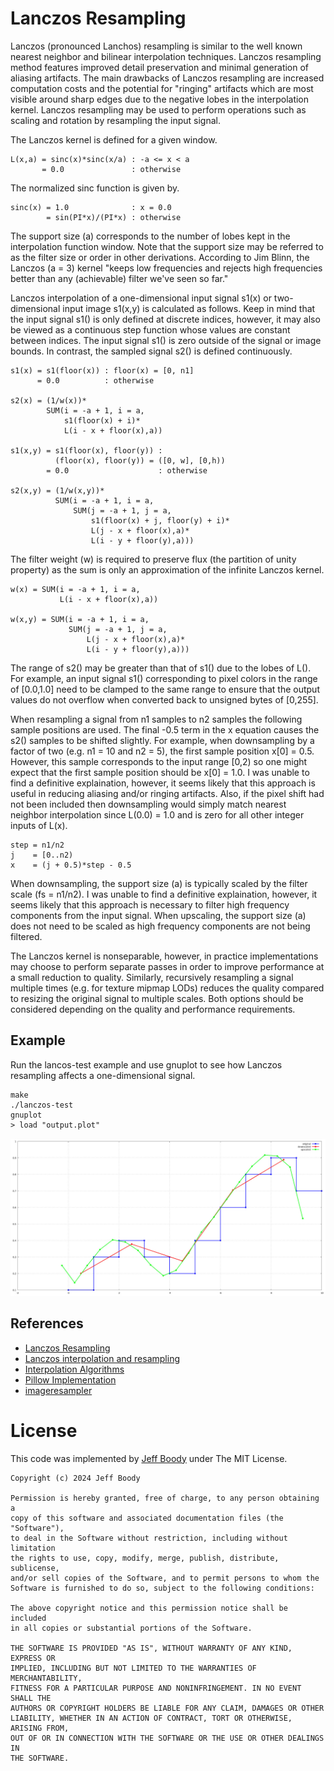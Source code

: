 Lanczos Resampling
==================

Lanczos (pronounced Lanchos) resampling is similar to the
well known nearest neighbor and bilinear interpolation
techniques. Lanczos resampling method features improved
detail preservation and minimal generation of aliasing
artifacts. The main drawbacks of Lanczos resampling are
increased computation costs and the potential for "ringing"
artifacts which are most visible around sharp edges due to
the negative lobes in the interpolation kernel. Lanczos
resampling may be used to perform operations such as scaling
and rotation by resampling the input signal.

The Lanczos kernel is defined for a given window.

	L(x,a) = sinc(x)*sinc(x/a) : -a <= x < a
	       = 0.0               : otherwise

The normalized sinc function is given by.

	sinc(x) = 1.0              : x = 0.0
	        = sin(PI*x)/(PI*x) : otherwise

The support size (a) corresponds to the number of lobes
kept in the interpolation function window. Note that the
support size may be referred to as the filter size or order
in other derivations. According to Jim Blinn, the Lanczos
(a = 3) kernel "keeps low frequencies and rejects high
frequencies better than any (achievable) filter we've seen
so far."

Lanczos interpolation of a one-dimensional input signal
s1(x) or two-dimensional input image s1(x,y) is calculated
as follows. Keep in mind that the input signal s1() is only
defined at discrete indices, however, it may also be viewed
as a continuous step function whose values are constant
between indices. The input signal s1() is zero outside of
the signal or image bounds. In contrast, the sampled signal
s2() is defined continuously.

	s1(x) = s1(floor(x)) : floor(x) = [0, n1]
	      = 0.0          : otherwise

	s2(x) = (1/w(x))*
	        SUM(i = -a + 1, i = a,
	            s1(floor(x) + i)*
	            L(i - x + floor(x),a))

	s1(x,y) = s1(floor(x), floor(y)) :
	          (floor(x), floor(y)) = ([0, w], [0,h))
	        = 0.0                    : otherwise

	s2(x,y) = (1/w(x,y))*
	          SUM(i = -a + 1, i = a,
	              SUM(j = -a + 1, j = a,
	                  s1(floor(x) + j, floor(y) + i)*
	                  L(j - x + floor(x),a)*
	                  L(i - y + floor(y),a)))

The filter weight (w) is required to preserve flux (the
partition of unity property) as the sum is only an
approximation of the infinite Lanczos kernel.

	w(x) = SUM(i = -a + 1, i = a,
	           L(i - x + floor(x),a))

	w(x,y) = SUM(i = -a + 1, i = a,
	             SUM(j = -a + 1, j = a,
	                 L(j - x + floor(x),a)*
	                 L(i - y + floor(y),a)))

The range of s2() may be greater than that of s1() due to
the lobes of L(). For example, an input signal s1()
corresponding to pixel colors in the range of [0.0,1.0]
need to be clamped to the same range to ensure that the
output values do not overflow when converted back to
unsigned bytes of [0,255].

When resampling a signal from n1 samples to n2 samples the
following sample positions are used. The final -0.5 term in
the x equation causes the s2() samples to be shifted
slightly. For example, when downsampling by a factor of two
(e.g. n1 = 10 and n2 = 5), the first sample position
x[0] = 0.5. However, this sample corresponds to the input
range [0,2) so one might expect that the first sample
position should be x[0] = 1.0. I was unable to find a
definitive explaination, however, it seems likely that this
approach is useful in reducing aliasing and/or ringing
artifacts. Also, if the pixel shift had not been included
then downsampling would simply match nearest neighbor
interpolation since L(0.0) = 1.0 and is zero for all other
integer inputs of L(x).

	step = n1/n2
	j    = [0..n2)
	x    = (j + 0.5)*step - 0.5

When downsampling, the support size (a) is typically scaled
by the filter scale (fs = n1/n2). I was unable to find a
definitive explaination, however, it seems likely that this
approach is necessary to filter high frequency components
from the input signal. When upscaling, the support size (a)
does not need to be scaled as high frequency components are
not being filtered.

The Lanczos kernel is nonseparable, however, in practice
implementations may choose to perform separate passes in
order to improve performance at a small reduction to
quality. Similarly, recursively resampling a signal multiple
times (e.g. for texture mipmap LODs) reduces the quality
compared to resizing the original signal to multiple scales.
Both options should be considered depending on the quality
and performance requirements.

Example
-------

Run the lancos-test example and use gnuplot to see how
Lanczos resampling affects a one-dimensional signal.

	make
	./lanczos-test
	gnuplot
	> load "output.plot"

![Example](output.jpg?raw=true "Example")

References
----------

* [Lanczos Resampling](https://en.wikipedia.org/wiki/Lanczos_resampling)
* [Lanczos interpolation and resampling](https://www.youtube.com/watch?v=ijmd6XyG2HA)
* [Interpolation Algorithms](https://pixinsight.com/doc/docs/InterpolationAlgorithms/InterpolationAlgorithms.html)
* [Pillow Implementation](https://github.com/python-pillow/Pillow/blob/main/src/libImaging/Resample.c)
* [imageresampler](https://github.com/richgel999/imageresampler)

License
=======

This code was implemented by
[Jeff Boody](mailto:jeffboody@gmail.com)
under The MIT License.

	Copyright (c) 2024 Jeff Boody

	Permission is hereby granted, free of charge, to any person obtaining a
	copy of this software and associated documentation files (the "Software"),
	to deal in the Software without restriction, including without limitation
	the rights to use, copy, modify, merge, publish, distribute, sublicense,
	and/or sell copies of the Software, and to permit persons to whom the
	Software is furnished to do so, subject to the following conditions:

	The above copyright notice and this permission notice shall be included
	in all copies or substantial portions of the Software.

	THE SOFTWARE IS PROVIDED "AS IS", WITHOUT WARRANTY OF ANY KIND, EXPRESS OR
	IMPLIED, INCLUDING BUT NOT LIMITED TO THE WARRANTIES OF MERCHANTABILITY,
	FITNESS FOR A PARTICULAR PURPOSE AND NONINFRINGEMENT. IN NO EVENT SHALL THE
	AUTHORS OR COPYRIGHT HOLDERS BE LIABLE FOR ANY CLAIM, DAMAGES OR OTHER
	LIABILITY, WHETHER IN AN ACTION OF CONTRACT, TORT OR OTHERWISE, ARISING FROM,
	OUT OF OR IN CONNECTION WITH THE SOFTWARE OR THE USE OR OTHER DEALINGS IN
	THE SOFTWARE.
